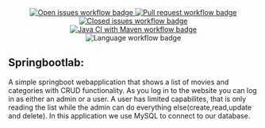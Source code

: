 
<section>
<div align="center">
    <a href="https://github.com/jonathanjonathan001/springbootlab/issues">
        <img src="https://img.shields.io/github/issues-raw/jonathanjonathan001/springbootlab" alt="Open issues workflow badge"/>
    </a>
    <a href="https://github.com/jonathanjonathan001/springbootlab/pulls">
        <img src="https://img.shields.io/github/issues-pr/jonathanjonathan001/springbootlab" alt="Pull request workflow badge"/>
    </a>
    <a href="https://github.com/jonathanjonathan001/springbootlab/issues?q=is%3Aissue+is%3Aclosed">
        <img src="https://img.shields.io/github/issues-closed-raw/jonathanjonathan001/springbootlab" alt=" Closed issues workflow badge"/>
    </a>
    <div align="center">
    <a href="https://github.com/jonathanjonathan001/springbootlab/actions/workflows/maven.yml">
        <img src="https://github.com/jonathanjonathan001/springbootlab/actions/workflows/maven.yml/badge.svg" alt="Java CI with Maven workflow badge"/>
    </a>
</div>
<div align="center">
</div>
<div align="">
    <img src="https://img.shields.io/github/languages/top/jonathanjonathan001/springbootlab" alt="Language workflow badge"/>
</div>
</section>







## Springbootlab:

A simple springboot webapplication that shows a list of movies and categories with CRUD functionality. 
As you log in to the website you can log in as either an admin or a user. A user has limited capabilites, 
that is only reading the list while the admin can do everything else(create,read,update and delete). In this application
we use MySQL to connect to our database.




